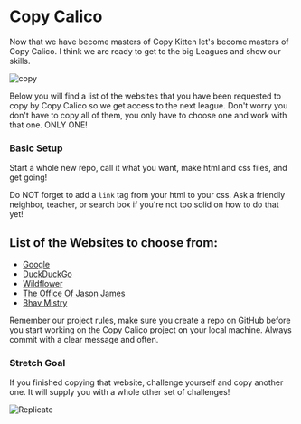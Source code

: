 # Copy Calico

Now that we have become masters of Copy Kitten let's become masters of Copy Calico. I think we are ready to get to the big Leagues and show our skills.

![copy](https://proxy.duckduckgo.com/iu/?u=https%3A%2F%2Finsomniacharold.files.wordpress.com%2F2010%2F11%2Fcopycat.jpg&f=1)

Below you will find a list of the websites that you have been requested to copy by Copy Calico so we get access to the next league.  Don't worry you don't have to copy all of them, you only have to choose one and work with that one. ONLY ONE!


### Basic Setup

Start a whole new repo, call it what you want, make html and css files, and get going!

Do NOT forget to add a `link` tag from your html to your css. Ask a friendly neighbor, teacher, or search box if you're not too solid on how to do that yet!

## List of the Websites to choose from:

* [Google](https://www.google.com/) 
* [DuckDuckGo](https://duckduckgo.com/?t=hp&atb=v171-1_p)
* [Wildflower](http://wildflower.resn.co.nz/)
* [The Office Of Jason James](http://www.theofficeofjasonjames.com/)
* [Bhav Mistry](http://bhavmistry.net/)

Remember our project rules, make sure you create a repo on GitHub before you start working on the Copy Calico project on your local machine. Always commit with a clear message and often. 

### Stretch Goal 

If you finished copying that website, challenge yourself and copy another one. It will supply you with a whole other set of challenges!

![Replicate](https://proxy.duckduckgo.com/iu/?u=https%3A%2F%2Fi.imgflip.com%2F1dj52z.jpg&f=1)


